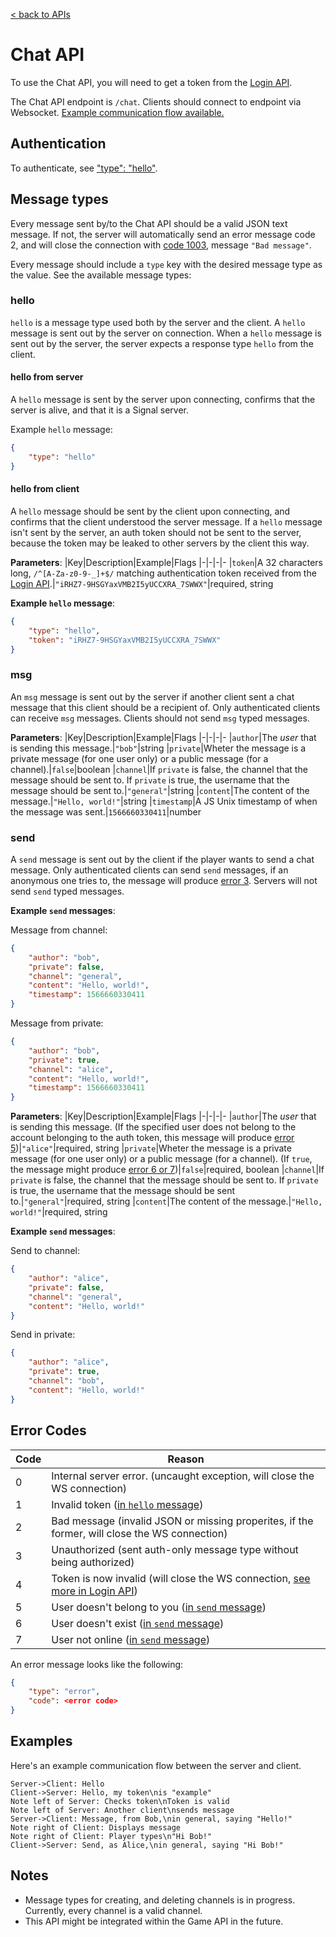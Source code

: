 [< back to APIs](../api.md)

# Chat API

To use the Chat API, you will need to get a token from the [Login API](login.md).

The Chat API endpoint is `/chat`. Clients should connect to endpoint via Websocket. [Example communication flow available.](#examples)

## Authentication
To authenticate, see ["type": "hello"](#hello).

## Message types

Every message sent by/to the Chat API should be a valid JSON text message. If not, the server will automatically send an error message code 2, and will close the connection with [code 1003](https://developer.mozilla.org/en-US/docs/Web/API/CloseEvent#Properties), message `"Bad message"`.

Every message should include a `type` key with the desired message type as the value. See the available message types:

### hello
`hello` is a message type used both by the server and the client. A `hello` message is sent out by the server on connection. When a `hello` message is sent out by the server, the server expects a response type `hello` from the client.

#### hello from server
A `hello` message is sent by the server upon connecting, confirms that the server is alive, and that it is a Signal server.

Example `hello` message:
```json
{
    "type": "hello"
}
```

#### hello from client
A `hello` message should be sent by the client upon connecting, and confirms that the client understood the server message. If a `hello` message isn't sent by the server, an auth token should not be sent to the server, because the token may be leaked to other servers by the client this way.

**Parameters**:
|Key|Description|Example|Flags
|-|-|-|-
|`token`|A 32 characters long, `/^[A-Za-z0-9-_]+$/` matching authentication token received from the [Login API](login.md).|`"iRHZ7-9HSGYaxVMB2I5yUCCXRA_7SWWX"`|required, string

**Example `hello` message**:
```json
{
    "type": "hello",
    "token": "iRHZ7-9HSGYaxVMB2I5yUCCXRA_7SWWX"
}
```

### msg

An `msg` message is sent out by the server if another client sent a chat message that this client should be a recipient of. Only authenticated clients can receive `msg` messages. Clients should not send `msg` typed messages.

**Parameters**:
|Key|Description|Example|Flags
|-|-|-|-
|`author`|The *user* that is sending this message.|`"bob"`|string
|`private`|Wheter the message is a private message (for one user only) or a public message (for a channel).|`false`|boolean
|`channel`|If `private` is false, the channel that the message should be sent to. If `private` is true, the username that the message should be sent to.|`"general"`|string
|`content`|The content of the message.|`"Hello, world!"`|string
|`timestamp`|A JS Unix timestamp of when the message was sent.|`1566660330411`|number

### send

A `send` message is sent out by the client if the player wants to send a chat message. Only authenticated clients can send `send` messages, if an anonymous one tries to, the message will produce [error 3](#error-codes). Servers will not send `send` typed messages.

**Example `send` messages**:

Message from channel:
```json
{
    "author": "bob",
    "private": false,
    "channel": "general",
    "content": "Hello, world!",
    "timestamp": 1566660330411
}
```

Message from private:
```json
{
    "author": "bob",
    "private": true,
    "channel": "alice",
    "content": "Hello, world!",
    "timestamp": 1566660330411
}
```

**Parameters**:
|Key|Description|Example|Flags
|-|-|-|-
|`author`|The *user* that is sending this message. (If the specified user does not belong to the account belonging to the auth token, this message will produce [error 5](#error-codes))|`"alice"`|required, string
|`private`|Wheter the message is a private message (for one user only) or a public message (for a channel). (If `true`, the message might produce [error 6 or 7](#error-codes))|`false`|required, boolean
|`channel`|If `private` is false, the channel that the message should be sent to. If `private` is true, the username that the message should be sent to.|`"general"`|required, string
|`content`|The content of the message.|`"Hello, world!"`|required, string

**Example `send` messages**:

Send to channel:
```json
{
    "author": "alice",
    "private": false,
    "channel": "general",
    "content": "Hello, world!"
}
```

Send in private:
```json
{
    "author": "alice",
    "private": true,
    "channel": "bob",
    "content": "Hello, world!"
}
```

## Error Codes

|Code|Reason
|-|-
|0|Internal server error. (uncaught exception, will close the WS connection)
|1|Invalid token ([in `hello` message](#hello))
|2|Bad message (invalid JSON or missing properites, if the former, will close the WS connection)
|3|Unauthorized (sent auth-only message type without being authorized)
|4|Token is now invalid (will close the WS connection, [see more in Login API](login.md#tokens))
|5|User doesn't belong to you ([in `send` message](#send))
|6|User doesn't exist ([in `send` message](#send))
|7|User not online ([in `send` message](#send))

An error message looks like the following:
```json
{
    "type": "error",
    "code": <error code>
}
```

## Examples

Here's an example communication flow between the server and client.

```sequence
Server->Client: Hello
Client->Server: Hello, my token\nis "example"
Note left of Server: Checks token\nToken is valid
Note left of Server: Another client\nsends message
Server->Client: Message, from Bob,\nin general, saying "Hello!"
Note right of Client: Displays message
Note right of Client: Player types\n"Hi Bob!"
Client->Server: Send, as Alice,\nin general, saying "Hi Bob!"
```

## Notes

 * Message types for creating, and deleting channels is in progress. Currently, every channel is a valid channel.
 * This API might be integrated within the Game API in the future.